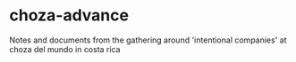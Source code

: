 choza-advance
=============

Notes and documents from the gathering around 'intentional companies' at choza del mundo in costa rica